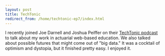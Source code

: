 ```yaml
---
layout: post
title: TechTonic
redirect_from: /home/techtonic-ep7/index.html
---
```

<p>I recently joined Joe Darnell and Joshua Peiffer on their <a href="http://techtonic.fm/7">TechTonic podcast</a> to talk about my work in actuarial web-based education. We also talked about possible futures that might come out of "big data." It was a cocktail of optimism and dystopia, but it finished pretty easy. I enjoyed it. </p>

